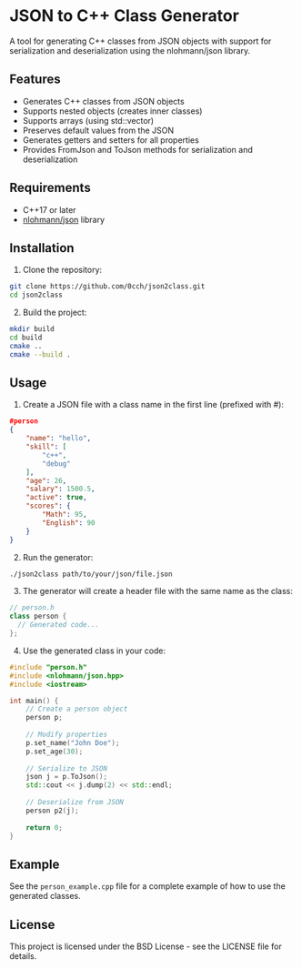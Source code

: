 # JSON to C++ Class Generator

A tool for generating C++ classes from JSON objects with support for serialization and deserialization using the nlohmann/json library.

## Features

- Generates C++ classes from JSON objects
- Supports nested objects (creates inner classes)
- Supports arrays (using std::vector)
- Preserves default values from the JSON
- Generates getters and setters for all properties
- Provides FromJson and ToJson methods for serialization and deserialization

## Requirements

- C++17 or later
- [nlohmann/json](https://github.com/nlohmann/json) library

## Installation

1. Clone the repository:
```bash
git clone https://github.com/0cch/json2class.git
cd json2class
```

2. Build the project:
```bash
mkdir build
cd build
cmake ..
cmake --build .
```

## Usage

1. Create a JSON file with a class name in the first line (prefixed with #):

```json
#person
{
    "name": "hello",
    "skill": [
        "c++",
        "debug"
    ],
    "age": 26,
    "salary": 1500.5,
    "active": true,
    "scores": {
        "Math": 95,
        "English": 90
    }
}
```

2. Run the generator:

```bash
./json2class path/to/your/json/file.json
```

3. The generator will create a header file with the same name as the class:

```cpp
// person.h
class person {
  // Generated code...
};
```

4. Use the generated class in your code:

```cpp
#include "person.h"
#include <nlohmann/json.hpp>
#include <iostream>

int main() {
    // Create a person object
    person p;
    
    // Modify properties
    p.set_name("John Doe");
    p.set_age(30);
    
    // Serialize to JSON
    json j = p.ToJson();
    std::cout << j.dump(2) << std::endl;
    
    // Deserialize from JSON
    person p2(j);
    
    return 0;
}
```

## Example

See the `person_example.cpp` file for a complete example of how to use the generated classes.

## License

This project is licensed under the BSD License - see the LICENSE file for details.

